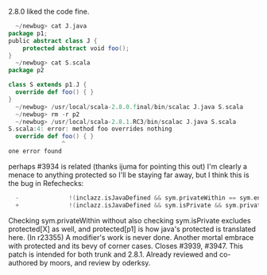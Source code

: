 2.8.0 liked the code fine.

```scala
  ~/newbug> cat J.java 
package p1;
public abstract class J {
	protected abstract void foo();
}
  ~/newbug> cat S.scala 
package p2

class S extends p1.J {
  override def foo() { }
}
  ~/newbug> /usr/local/scala-2.8.0.final/bin/scalac J.java S.scala
  ~/newbug> rm -r p2
  ~/newbug> /usr/local/scala-2.8.1.RC3/bin/scalac J.java S.scala  
S.scala:4: error: method foo overrides nothing
  override def foo() { }
               ^
one error found
```
perhaps #3934 is related (thanks ijuma for pointing this out)
I'm clearly a menace to anything protected so I'll be staying far away, but I think this is the bug in Refechecks:
```scala
  -              !(inclazz.isJavaDefined && sym.privateWithin == sym.enclosingPackageClass) || memberEnclPackageCls == sym.privateWithin
  +              !(inclazz.isJavaDefined && sym.isPrivate && sym.privateWithin == sym.enclosingPackageClass) || memberEnclPackageCls == sym.privateWithin
```
Checking sym.privateWithin without also checking sym.isPrivate excludes protected[X] as well, and protected[p1] is how java's protected is translated here.
(In r23355) A modifier's work is never done.  Another mortal embrace with
protected and its bevy of corner cases.  Closes #3939, #3947.
This patch is intended for both trunk and 2.8.1.  Already reviewed
and co-authored by moors, and review by oderksy.
